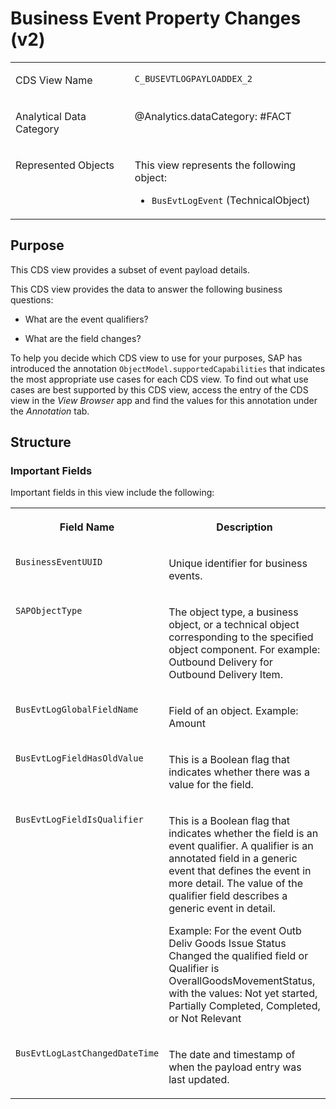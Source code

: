<!-- loio163e644d223843f29b5951c99bb2ec15 -->

# Business Event Property Changes \(v2\)


<table>
<tr>
<td valign="top">

CDS View Name

</td>
<td valign="top">

`C_BUSEVTLOGPAYLOADDEX_2` 

</td>
</tr>
<tr>
<td valign="top">

Analytical Data Category

</td>
<td valign="top">

@Analytics.dataCategory: \#FACT

</td>
</tr>
<tr>
<td valign="top">

Represented Objects

</td>
<td valign="top">

This view represents the following object:

-   `BusEvtLogEvent` \(TechnicalObject\)




</td>
</tr>
</table>



<a name="loio163e644d223843f29b5951c99bb2ec15__section_n2j_psd_22c"/>

## Purpose

This CDS view provides a subset of event payload details.

This CDS view provides the data to answer the following business questions:

-   What are the event qualifiers?

-   What are the field changes?

To help you decide which CDS view to use for your purposes, SAP has introduced the annotation `ObjectModel.supportedCapabilities` that indicates the most appropriate use cases for each CDS view. To find out what use cases are best supported by this CDS view, access the entry of the CDS view in the *View Browser* app and find the values for this annotation under the *Annotation* tab.



<a name="loio163e644d223843f29b5951c99bb2ec15__section_o2j_psd_22c"/>

## Structure



### Important Fields

Important fields in this view include the following:


<table>
<tr>
<th valign="top">

Field Name

</th>
<th valign="top">

Description

</th>
</tr>
<tr>
<td valign="top">

`BusinessEventUUID` 

</td>
<td valign="top">

Unique identifier for business events.

</td>
</tr>
<tr>
<td valign="top">

`SAPObjectType` 

</td>
<td valign="top">

The object type, a business object, or a technical object corresponding to the specified object component. For example: Outbound Delivery for Outbound Delivery Item.

</td>
</tr>
<tr>
<td valign="top">

`BusEvtLogGlobalFieldName`

</td>
<td valign="top">

Field of an object. Example: Amount

</td>
</tr>
<tr>
<td valign="top">

`BusEvtLogFieldHasOldValue`

</td>
<td valign="top">

This is a Boolean flag that indicates whether there was a value for the field.

</td>
</tr>
<tr>
<td valign="top">

`BusEvtLogFieldIsQualifier`

</td>
<td valign="top">

This is a Boolean flag that indicates whether the field is an event qualifier. A qualifier is an annotated field in a generic event that defines the event in more detail. The value of the qualifier field describes a generic event in detail.

Example: For the event Outb Deliv Goods Issue Status Changed the qualified field or Qualifier is OverallGoodsMovementStatus, with the values: Not yet started, Partially Completed, Completed, or Not Relevant

</td>
</tr>
<tr>
<td valign="top">

`BusEvtLogLastChangedDateTime`

</td>
<td valign="top">

The date and timestamp of when the payload entry was last updated.

</td>
</tr>
</table>

